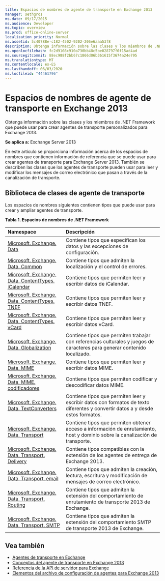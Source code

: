 ```yaml
---
title: Espacios de nombres de agente de transporte en Exchange 2013
manager: sethgros
ms.date: 09/17/2015
ms.audience: Developer
ms.topic: overview
ms.prod: office-online-server
localization_priority: Normal
ms.assetid: 5c40788e-c182-4502-9202-206e6aaa53f8
description: Obtenga información sobre las clases y los miembros de .NET Framework que puede usar para crear agentes de transporte personalizados para Exchange 2013.
ms.openlocfilehash: fc2d9108c910a730bb48c5be028797f0f15ad4ad
ms.sourcegitcommit: 88ec988f2bb67c1866d06b361615f3674a24e795
ms.translationtype: MT
ms.contentlocale: es-ES
ms.lasthandoff: 06/03/2020
ms.locfileid: "44461796"
---
```

# <a name="transport-agent-namespaces-in-exchange-2013"></a>Espacios de nombres de agente de transporte en Exchange 2013

Obtenga información sobre las clases y los miembros de .NET Framework que puede usar para crear agentes de transporte personalizados para Exchange 2013.
  
**Se aplica a:** Exchange Server 2013 
  
En este artículo se proporciona información acerca de los espacios de nombres que contienen información de referencia que se puede usar para crear agentes de transporte para Exchange Server 2013. También se describen las clases que los agentes de transporte pueden usar para leer y modificar los mensajes de correo electrónico que pasan a través de la canalización de transporte.
  
## <a name="transport-agent-class-library"></a>Biblioteca de clases de agente de transporte

Los espacios de nombres siguientes contienen tipos que puede usar para crear y ampliar agentes de transporte.

**Tabla 1. Espacios de nombres de .NET Framework**

|**Namespace**|**Descripción**|
|:-----|:-----|
|[Microsoft. Exchange. Data](https://msdn.microsoft.com/library/Microsoft.Exchange.Data.aspx) <br/> |Contiene tipos que especifican los datos y las excepciones de configuración.  <br/> |
|[Microsoft. Exchange. Data. Common](https://msdn.microsoft.com/library/Microsoft.Exchange.Data.Common.aspx) <br/> |Contiene tipos que admiten la localización y el control de errores.  <br/> |
|[Microsoft. Exchange. Data. ContentTypes. iCalendar](https://msdn.microsoft.com/library/Microsoft.Exchange.Data.ContentTypes.iCalendar.aspx) <br/> |Contiene tipos que permiten leer y escribir datos de iCalendar.  <br/> |
|[Microsoft. Exchange. Data. ContentTypes. TNEF](https://msdn.microsoft.com/library/Microsoft.Exchange.Data.ContentTypes.Tnef.aspx) <br/> |Contiene tipos que permiten leer y escribir datos TNEF.  <br/> |
|[Microsoft. Exchange. Data. ContentTypes. vCard](https://msdn.microsoft.com/library/Microsoft.Exchange.Data.ContentTypes.vCard.aspx) <br/> |Contiene tipos que permiten leer y escribir datos vCard.  <br/> |
|[Microsoft. Exchange. Data. Globalization](https://msdn.microsoft.com/library/Microsoft.Exchange.Data.Globalization.aspx) <br/> |Contiene tipos que permiten trabajar con referencias culturales y juegos de caracteres para generar contenido localizado.  <br/> |
|[Microsoft. Exchange. Data. MIME](https://msdn.microsoft.com/library/Microsoft.Exchange.Data.Mime.aspx) <br/> |Contiene tipos que permiten leer y escribir datos MIME.  <br/> |
|[Microsoft. Exchange. Data. MIME. codificadores](https://msdn.microsoft.com/library/Microsoft.Exchange.Data.Mime.Encoders.aspx) <br/> |Contiene tipos que permiten codificar y descodificar datos MIME.  <br/> |
|[Microsoft. Exchange. Data. TextConverters](https://msdn.microsoft.com/library/Microsoft.Exchange.Data.TextConverters.aspx) <br/> |Contiene tipos que permiten leer y escribir datos con formatos de texto diferentes y convertir datos a y desde estos formatos.  <br/> |
|[Microsoft. Exchange. Data. Transport](https://msdn.microsoft.com/library/Microsoft.Exchange.Data.Transport.aspx) <br/> |Contiene tipos que permiten obtener acceso a información de enrutamiento, host y dominio sobre la canalización de transporte.  <br/> |
|[Microsoft. Exchange. Data. Transport. Delivery](https://msdn.microsoft.com/library/Microsoft.Exchange.Data.Transport.Delivery.aspx) <br/> |Contiene tipos compatibles con la extensión de los agentes de entrega de Exchange 2013.  <br/> |
|[Microsoft. Exchange. Data. Transport. email](https://msdn.microsoft.com/library/Microsoft.Exchange.Data.Transport.Email.aspx) <br/> |Contiene tipos que admiten la creación, lectura, escritura y modificación de mensajes de correo electrónico.  <br/> |
|[Microsoft. Exchange. Data. Transport. Routing](https://msdn.microsoft.com/library/Microsoft.Exchange.Data.Transport.Routing.aspx) <br/> |Contiene tipos que admiten la extensión del comportamiento de enrutamiento de transporte 2013 de Exchange.  <br/> |
|[Microsoft. Exchange. Data. Transport. SMTP](https://msdn.microsoft.com/library/Microsoft.Exchange.Data.Transport.Smtp.aspx) <br/> |Contiene tipos que admiten la extensión del comportamiento SMTP de transporte 2013 de Exchange.  <br/> |
   
## <a name="see-also"></a>Vea también

- [Agentes de transporte en Exchange](transport-agents-in-exchange-2013.md)   
- [Conceptos del agente de transporte en Exchange 2013](transport-agent-concepts-in-exchange-2013.md) 
- 
  [Referencia de la API de servidor para Exchange](https://msdn.microsoft.com/library/6eddd052-f59f-45b4-b846-7e53d4d7eb16%28Office.15%29.aspx)
- [Elementos del archivo de configuración de agentes para Exchange 2013](agents-configuration-file-elements-for-exchange-2013.md)
    

